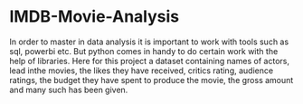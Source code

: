 # IMDB-Movie-Analysis
In order to master in data analysis it is important to work with tools such as sql, powerbi etc. But python comes in handy to do certain work with the help of libraries. Here for this project a dataset containing names of actors, lead inthe movies, the likes they have received, critics rating, audience ratings, the
budget they have spent to produce the movie, the gross amount and many
such has been given.
